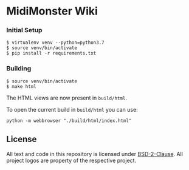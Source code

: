 # MidiMonster Wiki

### Initial Setup

```shell
$ virtualenv venv --python=python3.7
$ source venv/bin/activate
$ pip install -r requirements.txt
```

### Building

```shell
$ source venv/bin/activate
$ make html
```

The HTML views are now present in `build/html`.

To open the current build in `build/html` you can use:
```
python -m webbrowser "./build/html/index.html"
```


## License

All text and code in this repository is licensed under [ BSD-2-Clause][].
All project logos are property of the respective project.

[ BSD-2-Clause]: https://opensource.org/licenses/BSD-2-Clause
